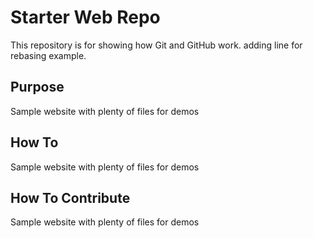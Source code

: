 # Starter Web Repo

This repository is for showing how Git and GitHub work. adding line for rebasing example.

## Purpose

Sample website with plenty of files for demos

## How To

Sample website with plenty of files for demos

## How To Contribute

Sample website with plenty of files for demos
